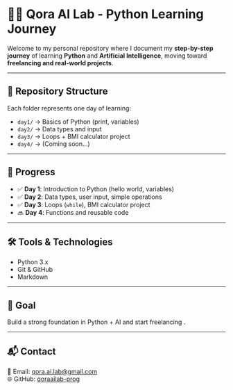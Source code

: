
# 🧑‍💻 Qora AI Lab - Python Learning Journey  

Welcome to my personal repository where I document my **step-by-step journey** of learning **Python** and **Artificial Intelligence**, moving toward **freelancing and real-world projects**.  

---

## 📂 Repository Structure  
Each folder represents one day of learning:  

- `day1/` → Basics of Python (print, variables)  
- `day2/` → Data types and input  
- `day3/` → Loops + BMI calculator project  
- `day4/` → (Coming soon...)  

---

## 🚀 Progress  
- ✅ **Day 1**: Introduction to Python (hello world, variables)  
- ✅ **Day 2**: Data types, user input, simple operations  
- ✅ **Day 3**: Loops (`while`), BMI calculator project  
- 🔜 **Day 4**: Functions and reusable code  

---

## 🛠️ Tools & Technologies  
- Python 3.x  
- Git & GitHub  
- Markdown  

---

## 🎯 Goal  
Build a strong foundation in Python + AI and start freelancing .  

---

## 📬 Contact  
📧 Email: qora.ai.lab@gmail.com  
🌐 GitHub: [qoraailab-prog](https://github.com/qoraailab-prog)
